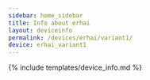 ```yaml
---
sidebar: home_sidebar
title: Info about erhai
layout: deviceinfo
permalink: /devices/erhai/variant1/
device: erhai_variant1
---
```

{% include templates/device_info.md %}
